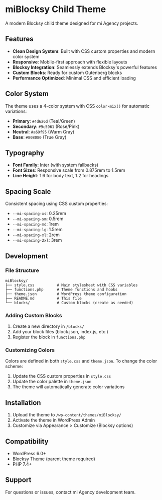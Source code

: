 # miBlocksy Child Theme

A modern Blocksy child theme designed for mi Agency projects.

## Features

- **Clean Design System**: Built with CSS custom properties and modern color system
- **Responsive**: Mobile-first approach with flexible layouts
- **Blocksy Integration**: Seamlessly extends Blocksy's powerful features
- **Custom Blocks**: Ready for custom Gutenberg blocks
- **Performance Optimized**: Minimal CSS and efficient loading

## Color System

The theme uses a 4-color system with CSS `color-mix()` for automatic variations:

- **Primary**: `#4d6a6d` (Teal/Green)
- **Secondary**: `#9c5961` (Rose/Pink)  
- **Neutral**: `#a69f95` (Warm Gray)
- **Base**: `#808080` (True Gray)

## Typography

- **Font Family**: Inter (with system fallbacks)
- **Font Sizes**: Responsive scale from 0.875rem to 1.5rem
- **Line Height**: 1.6 for body text, 1.2 for headings

## Spacing Scale

Consistent spacing using CSS custom properties:
- `--mi-spacing-xs`: 0.25rem
- `--mi-spacing-sm`: 0.5rem
- `--mi-spacing-md`: 1rem
- `--mi-spacing-lg`: 1.5rem
- `--mi-spacing-xl`: 2rem
- `--mi-spacing-2xl`: 3rem

## Development

### File Structure
```
miBlocksy/
├── style.css          # Main stylesheet with CSS variables
├── functions.php      # Theme functions and hooks
├── theme.json         # WordPress theme configuration
├── README.md          # This file
└── blocks/            # Custom blocks (create as needed)
```

### Adding Custom Blocks

1. Create a new directory in `/blocks/`
2. Add your block files (block.json, index.js, etc.)
3. Register the block in `functions.php`

### Customizing Colors

Colors are defined in both `style.css` and `theme.json`. To change the color scheme:

1. Update the CSS custom properties in `style.css`
2. Update the color palette in `theme.json`
3. The theme will automatically generate color variations

## Installation

1. Upload the theme to `/wp-content/themes/miBlocksy/`
2. Activate the theme in WordPress Admin
3. Customize via Appearance > Customize (Blocksy options)

## Compatibility

- WordPress 6.0+
- Blocksy Theme (parent theme required)
- PHP 7.4+

## Support

For questions or issues, contact mi Agency development team.
